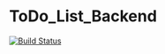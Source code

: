 # ToDo_List_Backend
[![Build Status](https://travis-ci.com/Zem4ik/ToDo_List_Backend.svg?branch=master)](https://travis-ci.com/Zem4ik/ToDo_List_Backend)
